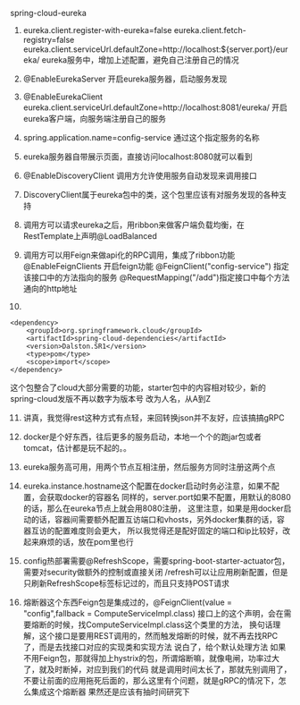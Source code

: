 spring-cloud-eureka

1. eureka.client.register-with-eureka=false
eureka.client.fetch-registry=false
eureka.client.serviceUrl.defaultZone=http://localhost:${server.port}/eureka/
eureka服务中，增加上述配置，避免自己注册自己的情况

2. @EnableEurekaServer  开启eureka服务器，启动服务发现
 
3. @EnableEurekaClient 
eureka.client.serviceUrl.defaultZone=http://localhost:8081/eureka/
开启eureka客户端，向服务端注册自己的服务

4. spring.application.name=config-service 通过这个指定服务的名称

5. eureka服务器自带展示页面，直接访问localhost:8080就可以看到

6. @EnableDiscoveryClient 调用方允许使用服务自动发现来调用接口

7. DiscoveryClient属于eureka包中的类，这个包里应该有对服务发现的各种支持

8. 调用方可以请求eureka之后，用ribbon来做客户端负载均衡，在RestTemplate上声明@LoadBalanced

9. 调用方可以用Feign来做api化的RPC调用，集成了ribbon功能
@EnableFeignClients 开启feign功能
@FeignClient("config-service") 指定该接口中的方法指向的服务
@RequestMapping("/add")指定接口中每个方法通向的http地址

10. 
```
<dependency>
    <groupId>org.springframework.cloud</groupId>
    <artifactId>spring-cloud-dependencies</artifactId>
    <version>Dalston.SR1</version>
    <type>pom</type>
    <scope>import</scope>
</dependency>

```
这个包整合了cloud大部分需要的功能，starter包中的内容相对较少，新的spring-cloud发版不再以数字为版本号
改为人名，从A到Z

11. 讲真，我觉得rest这种方式有点轻，来回转换json并不友好，应该搞搞gRPC

12. docker是个好东西，往后更多的服务启动，本地一个个的跑jar包或者tomcat，估计都是玩不起的。。

13. eureka服务高可用，用两个节点互相注册，然后服务方同时注册这两个点

14. eureka.instance.hostname这个配置在docker启动时务必注意，如果不配置，会获取docker的容器名
同样的，server.port如果不配置，用默认的8080的话，那么在eureka节点上就会用8080注册，
这里注意，如果是用docker启动的话，容器间需要额外配置互访端口和vhosts，另外docker集群的话，容器互访的配置难度则会更大，
所以我觉得还是配好固定的端口和ip比较好，改起来麻烦的话，放在pom里也行

15. config热部署需要@RefreshScope，需要spring-boot-starter-actuator包，需要对security做额外的控制或直接关闭
/refresh可以让应用刷新配置，但是只刷新RefreshScope标签标记过的，而且只支持POST请求

16. 熔断器这个东西Feign包是集成过的，@FeignClient(value = "config",fallback = ComputeServiceImpl.class)
接口上的这个声明，会在需要熔断的时候，找ComputeServiceImpl.class这个类里的方法，
换句话理解，这个接口是要用REST调用的，然而触发熔断的时候，就不再去找RPC了，而是去找接口对应的实现类和实现方法
说白了，给个默认处理方法
如果不用Feign包，那就得加上hystrix的包，所谓熔断嘛，就像电闸，功率过大了，就及时断掉，对应到我们的代码
就是调用时间太长了，那就先别调用了，不要让前面的应用拖死后面的，那么这里有个问题，就是gRPC的情况下，怎么集成这个熔断器
果然还是应该有抽时间研究下


